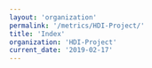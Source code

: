 ```yaml
---
layout: 'organization'
permalink: '/metrics/HDI-Project/'
title: 'Index'
organization: 'HDI-Project'
current_date: '2019-02-17'
---
```

